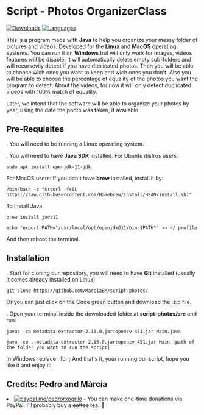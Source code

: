 # Script - Photos OrganizerClass

[![Downloads](https://img.shields.io/github/downloads/MarciaBM/script-photos/total)]()
[![Languages](https://img.shields.io/github/languages/top/MarciaBM/script-photos)]()

This is a program made with **Java** to help you organize your messy folder of pictures and videos. Developed for the **Linux** and **MacOS** operating systems. You can run it on **Windows** but will only work for images, videos features will be disable.
It will automatically delete empty sub-folders and will recursevily detect if you have duplicated photos. Then you will be able to choose wich ones you want to keep and wich ones you don't. Also you will be able to choose the percentage of equality of the photos you want the program to detect. About the videos, for now it will only detect duplicated videos with 100% match of equality.

Later, we intend that the software will be able to organize your photos by year, using the date the photo was taken, if available.

Pre-Requisites
------------------

. You will need to be running a Linux operating system.

. You will need to have **Java SDK** installed.
For Ubuntu distros users:
```
sudo apt install openjdk-11-jdk
```
For MacOS users:
If you don't have **brew** installed, install it by:
```
/bin/bash -c "$(curl -fsSL https://raw.githubusercontent.com/Homebrew/install/HEAD/install.sh)" 
```
To install Java:
```
brew install java11
```
```
echo 'export PATH="/usr/local/opt/openjdk@11/bin:$PATH"' >> ~/.profile
```
And then reboot the terminal.

Installation
------------------
. Start for cloning our repository, you will need to have **Git** installed (usually it comes already installed on Linux).
```
git clone https://github.com/MarciaBM/script-photos/
```
Or you can just click on the Code green button and download the .zip file.

. Open your terminal inside the downloaded folder at **script-photos/src** and run:
```
javac -cp metadata-extractor-2.15.0.jar:opencv-451.jar Main.java
```
```
java -cp .:metadata-extractor-2.15.0.jar:opencv-451.jar Main [path of the folder you want to run the script]
```
In Windows replace : for ;
And that's it, your running our script, hope you like it and enjoy it!

Credits: Pedro and Márcia
------------

<li><a href="https://paypal.me/pedrorxpgrilo" rel="nofollow"><img src="https://camo.githubusercontent.com/a18b4bf3a695fb7a3c6eff91238fe45862849a8b38ffe492764d33fc73036de2/68747470733a2f2f696f6e69636162697a61752e6769746875622e696f2f6261646765732f70617970616c2e737667" alt="paypal.me/pedrorxogrilo" data-canonical-src="https://ionicabizau.github.io/badges/paypal.svg" style="max-width:100%;"></a> - You can make one-time donations via PayPal. I'll probably buy a <del>coffee</del> tea. <g-emoji class="g-emoji" alias="tea" fallback-src="https://github.githubassets.com/images/icons/emoji/unicode/1f375.png">🍵</g-emoji></li>
